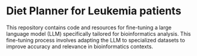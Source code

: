 # Diet Planner for Leukemia patients
This repository contains code and resources for fine-tuning a large language model (LLM) specifically tailored for bioinformatics analysis. This fine-tuning process involves adapting the LLM to specialized datasets to improve accuracy and relevance in bioinformatics contexts.
